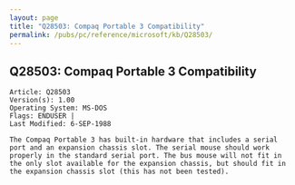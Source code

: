 ```yaml
---
layout: page
title: "Q28503: Compaq Portable 3 Compatibility"
permalink: /pubs/pc/reference/microsoft/kb/Q28503/
---
```


## Q28503: Compaq Portable 3 Compatibility

	Article: Q28503
	Version(s): 1.00
	Operating System: MS-DOS
	Flags: ENDUSER |
	Last Modified: 6-SEP-1988
	
	The Compaq Portable 3 has built-in hardware that includes a serial
	port and an expansion chassis slot. The serial mouse should work
	properly in the standard serial port. The bus mouse will not fit in
	the only slot available for the expansion chassis, but should fit in
	the expansion chassis slot (this has not been tested).

